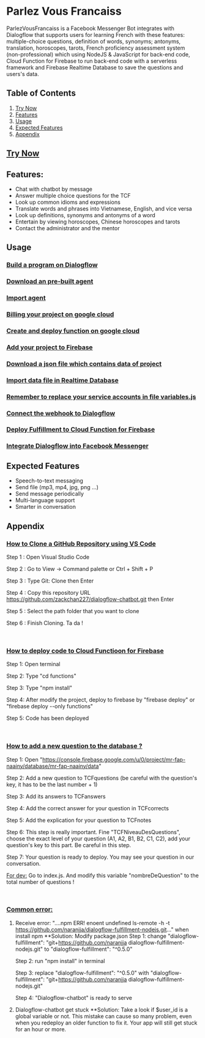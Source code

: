 # Parlez Vous Francaiss 
ParlezVousFrancaiss is a Facebook Messenger Bot integrates with Dialogflow that supports users for learning French with these features: multiple-choice questions, definition of words, synonyms; antonyms, translation, horoscopes, tarots, French proficiency assessment system (non-professional) which using NodeJS & JavaScript for back-end code, Cloud Function for Firebase to run back-end code with a serverless framework and Firebase Realtime Database to save the questions and users's data.
&nbsp;

## Table of Contents
1. [Try Now](#try-now)
2. [Features](#features)
3. [Usage](#example2)
4. [Expected Features](#expected-features)
5. [Appendix](#Appendix)

## [Try Now](https://www.facebook.com/messages/t/ParlezVousFrancaiss)
## Features:
* Chat with chatbot by message
* Answer multiple choice questions for the TCF
* Look up common idioms and expressions
* Translate words and phrases into Vietnamese, English, and vice versa
* Look up definitions, synonyms and antonyms of a word
* Entertain by viewing horoscopes, Chinese horoscopes and tarots
* Contact the administrator and the mentor

## Usage
### [Build a program on Dialogflow](https://cloud.google.com/dialogflow/docs/quick/build-agent#create-an-agent)
### [Download an pre-built agent](https://drive.google.com/file/d/1aZL37R4eEenHWVx_8-Xd6JXawtoRUTjt/view?usp=sharing)
### [Import agent](https://cloud.google.com/dialogflow/docs/quick/build-agent#import-the-example-file-to-your-agent)
### [Billing your project on google cloud](https://console.cloud.google.com/billing)
### [Create and deploy function on google cloud](https://cloud.google.com/functions/docs/quickstart-console#create_a_function)
### [Add your project to Firebase](https://console.firebase.google.com/)
### [Download a json file which contains data of project](https://drive.google.com/file/d/11nDuO-OKdNDYsa4TXMhfhsbjBB_OC8hi/view?usp=sharing)
### [Import data file in Realtime Database](https://support.google.com/firebase/answer/6386780?hl=en)
### [Remember to replace your service accounts in file variables.js](https://firebase.google.com/docs/admin/setup)
### [Connect the webhook to Dialogflow](https://developers.google.com/assistant/conversational/df-asdk/deploy-fulfillment#connect)
### [Deploy Fulfillment to Cloud Function for Firebase](https://developers.google.com/assistant/conversational/df-asdk/deploy-fulfillment#deploy_to_cloud_functions_for_firebase)
### [Integrate Dialogflow into Facebook Messenger](https://cloud.google.com/dialogflow/docs/integrations/facebook)

## Expected Features
* Speech-to-text messaging
* Send file (mp3, mp4, jpg, png ...)
* Send message periodically
* Multi-language support
* Smarter in conversation

## Appendix
### <u>How to Clone a GitHub Repository using VS Code</u>

Step 1 : Open Visual Studio Code

Step 2 : Go to View -> Command palette or Ctrl + Shift + P

Step 3 : Type Git: Clone then Enter

Step 4 : Copy this repository URL https://github.com/zackchan227/dialogflow-chatbot.git then Enter

Step 5 : Select the path folder that you want to clone

Step 6 : Finish Cloning. Ta da !


&nbsp;
### <u>How to deploy code to Cloud Functioon for Firebase </u>

Step 1: Open terminal

Step 2: Type "cd functions"

Step 3: Type "npm install"

Step 4: After modify the project, deploy to firebase by "firebase deploy" or "firebase deploy --only functions"

Step 5: Code has been deployed

&nbsp;
### <u>How to add a new question to the database ?</u>

Step 1: Open "https://console.firebase.google.com/u/0/project/mr-fap-naainy/database/mr-fap-naainy/data"

Step 2: Add a new question to TCFquestions (be careful with the question's key, it has to be the last number + 1)

Step 3: Add its answers to TCFanswers

Step 4: Add the correct answer for your question in TCFcorrects

Step 5: Add the explication for your question to TCFnotes

Step 6: This step is really important. Fine "TCFNiveauDesQuestions", choose the exact level of your question (A1, A2, B1, B2, C1, C2), add your question's key to this part. Be careful in this step.

Step 7: Your question is ready to deploy. You may see your question in our conversation.

<u>For dev:</u> Go to index.js. And modify this variable "nombreDeQuestion" to the total number of questions !

&nbsp;
### <u>Common error:</u>
1. Receive error: "....npm ERR! enoent undefined ls-remote -h -t https://github.com/naranjja/dialogflow-fulfillment-nodejs.git..." when install npm
**Solution: Modify package.json 
    Step 1: change "dialogflow-fulfillment": "git+https://github.com/naranjja dialogflow-fulfillment-nodejs.git" to              "dialogflow-fulfillment": "^0.5.0"
    
    Step 2: run "npm install" in terminal

    Step 3: replace "dialogflow-fulfillment": "^0.5.0" with "dialogflow-fulfillment": "git+https://github.com/naranjja           dialogflow-fulfillment-nodejs.git"

    Step 4: "Dialogflow-chatbot" is ready to serve

2. Dialogflow-chatbot get stuck
**Solution: Take a look if $user_id is a global variable or not. This mistake can cause so many problem, even when you redeploy an older function to fix it. Your app will still get stuck for an hour or more.
             
